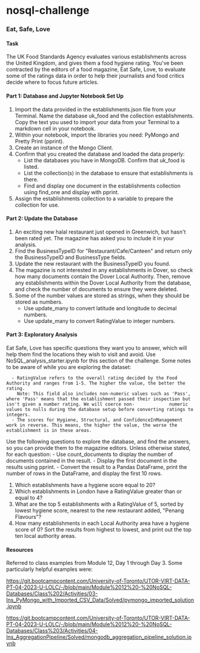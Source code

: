 # nosql-challenge
### Eat, Safe, Love
#### Task
The UK Food Standards Agency evaluates various establishments across the United Kingdom, and gives them a food hygiene rating. You've been contracted by the editors of a food magazine, Eat Safe, Love, to evaluate some of the ratings data in order to help their journalists and food critics decide where to focus future articles.

#### Part 1: Database and Jupyter Notebook Set Up
1. Import the data provided in the establishments.json file from your Terminal. Name the database uk_food and the collection establishments. Copy the text you used to import your data from your Terminal to a markdown cell in your notebook.
2. Within your notebook, import the libraries you need: PyMongo and Pretty Print (pprint).
3. Create an instance of the Mongo Client.
4. Confirm that you created the database and loaded the data properly:
      - List the databases you have in MongoDB. Confirm that uk_food is listed.
      - List the collection(s) in the database to ensure that establishments is there.
      - Find and display one document in the establishments collection using find_one and display with pprint.
5. Assign the establishments collection to a variable to prepare the collection for use.

#### Part 2: Update the Database
1. An exciting new halal restaurant just opened in Greenwich, but hasn't been rated yet. The magazine has asked you to include it in your analysis.
2. Find the BusinessTypeID for "Restaurant/Cafe/Canteen" and return only the BusinessTypeID and BusinessType fields.
3. Update the new restaurant with the BusinessTypeID you found.
4. The magazine is not interested in any establishments in Dover, so check how many documents contain the Dover Local Authority. Then, remove any establishments within the Dover Local Authority from the database, and check the number of documents to ensure they were deleted.
5. Some of the number values are stored as strings, when they should be stored as numbers.
      - Use update_many to convert latitude and longitude to decimal numbers.
      - Use update_many to convert RatingValue to integer numbers.

#### Part 3: Exploratory Analysis
Eat Safe, Love has specific questions they want you to answer, which will help them find the locations they wish to visit and avoid.
Use NoSQL_analysis_starter.ipynb for this section of the challenge. Some notes to be aware of while you are exploring the dataset:

      - RatingValue refers to the overall rating decided by the Food Authority and ranges from 1-5. The higher the value, the better the rating.
        Note: This field also includes non-numeric values such as 'Pass', where 'Pass' means that the establishment passed their inspection but isn't given a number rating. We will coerce non-             numeric values to nulls during the database setup before converting ratings to integers.
      - The scores for Hygiene, Structural, and ConfidenceInManagement work in reverse. This means, the higher the value, the worse the establishment is in these areas.
Use the following questions to explore the database, and find the answers, so you can provide them to the magazine editors.
Unless otherwise stated, for each question:
      - Use count_documents to display the number of documents contained in the result.
      - Display the first document in the results using pprint.
      - Convert the result to a Pandas DataFrame, print the number of rows in the DataFrame, and display the first 10 rows.
  1. Which establishments have a hygiene score equal to 20?
  2. Which establishments in London have a RatingValue greater than or equal to 4?
  3. What are the top 5 establishments with a RatingValue of 5, sorted by lowest hygiene score, nearest to the new restaurant added, "Penang Flavours"?
  4. How many establishments in each Local Authority area have a hygiene score of 0? Sort the results from highest to lowest, and print out the top ten local authority areas.

#### Resources
Referred to class examples from Module 12, Day 1 through Day 3. Some particularly helpful examples were: 

https://git.bootcampcontent.com/University-of-Toronto/UTOR-VIRT-DATA-PT-04-2023-U-LOLC/-/blob/main/Module%2012%20-%20NoSQL-Databases/Class%202/Activities/03-Ins_PyMongo_with_Imported_CSV_Data/Solved/pymongo_imported_solution.ipynb

https://git.bootcampcontent.com/University-of-Toronto/UTOR-VIRT-DATA-PT-04-2023-U-LOLC/-/blob/main/Module%2012%20-%20NoSQL-Databases/Class%203/Activities/04-Ins_AggregationPipeline/Solved/mongodb_aggregation_pipeline_solution.ipynb
